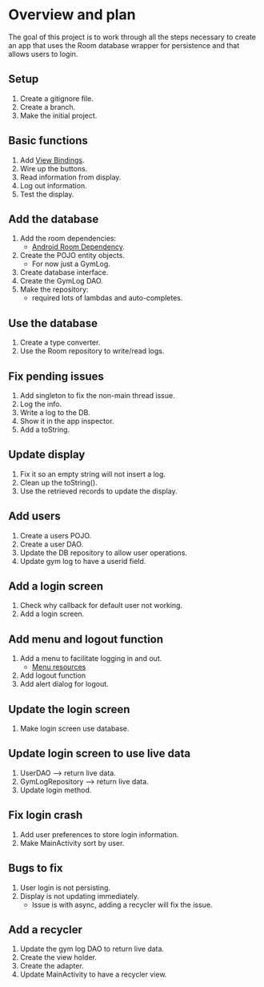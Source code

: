 # Overview and plan
The goal of this project is to work through all the steps necessary to create an app that uses the Room database wrapper for persistence and that allows users to login.

## Setup
1. Create a gitignore file.
2. Create a branch.
3. Make the initial project.

## Basic functions
1. Add [View Bindings](https://developer.android.com/topic/libraries/view-binding).
2. Wire up the buttons.
3. Read information from display.
4. Log out information.
5. Test the display.

## Add the database
1. Add the room dependencies:
   * [Android Room Dependency](https://developer.android.com/jetpack/androidx/releases/room).
2. Create the POJO entity objects.
   * For now just a GymLog.
3. Create database interface.
4. Create the GymLog DAO.
5. Make the repository:
   * required lots of lambdas and auto-completes.

## Use the database
1. Create a type converter.
2. Use the Room repository to write/read logs.

## Fix pending issues
1. Add singleton to fix the non-main thread issue.
2. Log the info.
3. Write a log to the DB.
4. Show it in the app inspector.
5. Add a toString.

## Update display
1. Fix it so an empty string will not insert a log.
2. Clean up the toString().
3. Use the retrieved records to update the display.

## Add users
1. Create a users POJO.
2. Create a user DAO.
3. Update the DB repository to allow user operations.
4. Update gym log to have a userid field.

## Add a login screen
1. Check why callback for default user not working.
2. Add a login screen.

## Add menu and logout function
1. Add a menu to facilitate logging in and out.
   * [Menu resources](https://developer.android.com/guide/topics/resources/menu-resource)
2. Add logout function
3. Add alert dialog for logout.

## Update the login screen
1. Make login screen use database.

## Update login screen to use live data
1. UserDAO --> return live data.
2. GymLogRepository --> return live data.
3. Update login method.

## Fix login crash
1. Add user preferences to store login information.
2. Make MainActivity sort by user.

## Bugs to fix
1. User login is not persisting.
2. Display is not updating immediately.
   * Issue is with async, adding a recycler will fix the issue.

## Add a recycler
1. Update the gym log DAO to return live data.
2. Create the view holder.
3. Create the adapter.
4. Update MainActivity to have a recycler view.